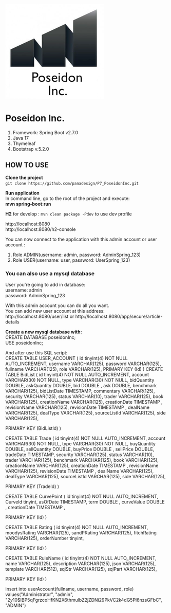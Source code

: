 ![](src/main/resources/static/img/logo.png)

# Poseidon Inc.

1. Framework: Spring Boot v2.7.0
2. Java 17
3. Thymeleaf
4. Bootstrap v.5.2.0

## HOW TO USE

**Clone the project**
<br>`git clone https://github.com/panadesign/P7_PoseidonInc.git`

**Run application**
<br>In command line, go to the root of the project and execute:
<br>**mvn spring-boot:run**

**H2** for develop : ```mvn clean package -Pdev``` to use dev profile

http://localhost:8080
<br>http://localhost:8080/h2-console

You can now connect to the application with this admin account or user account :

1. Role ADMIN(username: admin, password: AdminSpring_123)
2. Role USER(username: user, password: UserSpring_123)

### You can also use a mysql database

User you're going to add in database:
<br>username: admin
<br>password: AdminSpring_123

With this admin account you can do all you want.
<br>You can add new user account at this address:<br>http://localhost:8080/user/list or http://localhost:8080/app/secure/article-details

**Create a new mysql database with:**
<br>CREATE DATABASE poseidonInc;
<br>USE poseidonInc;

And after use this SQL script:
<br>
CREATE TABLE USER_ACCOUNT
(
id tinyint(4) NOT NULL AUTO_INCREMENT,
username VARCHAR(125),
password VARCHAR(125),
fullname VARCHAR(125),
role VARCHAR(125),
PRIMARY KEY (Id)
)
CREATE TABLE BidList (
id tinyint(4) NOT NULL AUTO_INCREMENT,
account VARCHAR(30) NOT NULL,
type VARCHAR(30) NOT NULL,
bidQuantity DOUBLE,
askQuantity DOUBLE,
bid DOUBLE ,
ask DOUBLE,
benchmark VARCHAR(125),
bidListDate TIMESTAMP,
commentary VARCHAR(125),
security VARCHAR(125),
status VARCHAR(10),
trader VARCHAR(125),
book VARCHAR(125),
creationName VARCHAR(125),
creationDate TIMESTAMP ,
revisionName VARCHAR(125),
revisionDate TIMESTAMP ,
dealName VARCHAR(125),
dealType VARCHAR(125),
sourceListId VARCHAR(125),
side VARCHAR(125),

PRIMARY KEY (BidListId)
)

CREATE TABLE Trade (
id tinyint(4) NOT NULL AUTO_INCREMENT,
account VARCHAR(30) NOT NULL,
type VARCHAR(30) NOT NULL,
buyQuantity DOUBLE,
sellQuantity DOUBLE,
buyPrice DOUBLE ,
sellPrice DOUBLE,
tradeDate TIMESTAMP,
security VARCHAR(125),
status VARCHAR(10),
trader VARCHAR(125),
benchmark VARCHAR(125),
book VARCHAR(125),
creationName VARCHAR(125),
creationDate TIMESTAMP ,
revisionName VARCHAR(125),
revisionDate TIMESTAMP ,
dealName VARCHAR(125),
dealType VARCHAR(125),
sourceListId VARCHAR(125),
side VARCHAR(125),

PRIMARY KEY (TradeId)
)

CREATE TABLE CurvePoint (
id tinyint(4) NOT NULL AUTO_INCREMENT,
CurveId tinyint,
asOfDate TIMESTAMP,
term DOUBLE ,
curveValue DOUBLE ,
creationDate TIMESTAMP ,

PRIMARY KEY (Id)
)

CREATE TABLE Rating (
id tinyint(4) NOT NULL AUTO_INCREMENT,
moodysRating VARCHAR(125),
sandPRating VARCHAR(125),
fitchRating VARCHAR(125),
orderNumber tinyint,

PRIMARY KEY (Id)
)

CREATE TABLE RuleName (
id tinyint(4) NOT NULL AUTO_INCREMENT,
name VARCHAR(125),
description VARCHAR(125),
json VARCHAR(125),
template VARCHAR(512),
sqlStr VARCHAR(125),
sqlPart VARCHAR(125),

PRIMARY KEY (Id)
)

insert into userAccount(fullname, username, password, role) values("Administrator", "admin", "$2y$10$IBP5qFgrzcoHfKN2X6thmulbZ2jZDNi29PkVC2k4dG5Pl6nzsGFbC", "ADMIN")

